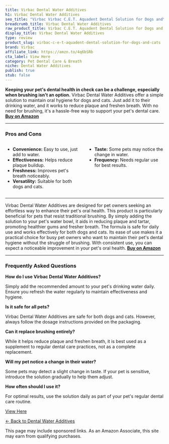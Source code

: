 ```yaml
---
title: Virbac Dental Water Additives
h1: Virbac Dental Water Additives
seo_title: "Virbac Virbac C.E.T. Aquadent Dental Solution for Dogs and\u2026"
breadcrumb_title: Virbac Dental Water Additives
raw_product_title: Virbac C.E.T. Aquadent Dental Solution for Dogs and Cats
display_title: Virbac Dental Water Additives
type: review
product_slug: virbac-c-e-t-aquadent-dental-solution-for-dogs-and-cats
brand: Virbac
affiliate_link: https://amzn.to/4q6bSRb
cta_label: View Here
category: Pet Dental Care & Breath
niche: Dental Water Additives
publish: true
stub: false
---
```


<div id="intro" class="full-width">
  <p><strong>Keeping your pet's dental health in check can be a challenge, especially when brushing isn't an option.</strong> Virbac Dental Water Additives offer a simple solution to maintain oral hygiene for dogs and cats. Just add it to their drinking water, and it works to reduce plaque and freshen breath. With no need for brushing, it's a hassle-free way to support your pet's dental care. <a href="https://amzn.to/4q6bSRb" rel="nofollow sponsored noopener" target="_blank"><strong>Buy on Amazon</strong></a></p>
</div>

<hr />
<h3 id="pros-cons">Pros and Cons</h3>
<div class="pc-grid" style="display:grid;grid-template-columns:1fr 1fr;gap:16px;">
  <ul>
    <li><strong>Convenience:</strong> Easy to use, just add to water.</li>
    <li><strong>Effectiveness:</strong> Helps reduce plaque buildup.</li>
    <li><strong>Freshness:</strong> Improves pet's breath noticeably.</li>
    <li><strong>Versatility:</strong> Suitable for both dogs and cats.</li>
  </ul>
  <ul>
    <li><strong>Taste:</strong> Some pets may notice the change in water.</li>
    <li><strong>Frequency:</strong> Needs regular use for best results.</li>
  </ul>
</div>
<hr />

<div class="full-width">
  <p>Virbac Dental Water Additives are designed for pet owners seeking an effortless way to enhance their pet's oral health. This product is particularly beneficial for pets that resist traditional brushing. By simply adding the solution to your pet's water bowl, it aids in reducing plaque and tartar, promoting healthier gums and fresher breath. The formula is safe for daily use and works effectively for both dogs and cats. Its ease of use makes it a practical choice for busy pet owners who want to maintain their pet's dental hygiene without the struggle of brushing. With consistent use, you can expect a noticeable improvement in your pet's oral health. <a href="https://amzn.to/4q6bSRb" rel="nofollow sponsored noopener" target="_blank"><strong>Buy on Amazon</strong></a></p>
</div>

<hr />
<h3 id="faqs">Frequently Asked Questions</h3>

<p><strong>How do I use Virbac Dental Water Additives?</strong></p>
<p>Simply add the recommended amount to your pet's drinking water daily. Ensure you refresh the water regularly to maintain effectiveness and hygiene.</p>

<p><strong>Is it safe for all pets?</strong></p>
<p>Virbac Dental Water Additives are safe for both dogs and cats. However, always follow the dosage instructions provided on the packaging.</p>

<p><strong>Can it replace brushing entirely?</strong></p>
<p>While it helps reduce plaque and freshen breath, it is best used as a supplement to regular dental care practices, not as a complete replacement.</p>

<p><strong>Will my pet notice a change in their water?</strong></p>
<p>Some pets may detect a slight change in taste. If your pet is sensitive, introduce the solution gradually to help them adjust.</p>

<p><strong>How often should I use it?</strong></p>
<p>For optimal results, use the solution daily as part of your pet's regular dental care routine.</p>
<p><a class="btn" href="https://amzn.to/4q6bSRb" target="_blank" rel="nofollow sponsored noopener">View Here</a></p>
<p><a href="/roundups/pet-dental-care-breath/dental-water-additives/">← Back to Dental Water Additives</a></p>
<aside class="disclosure">This page may include sponsored links. As an Amazon Associate, this site may earn from qualifying purchases.</aside>
